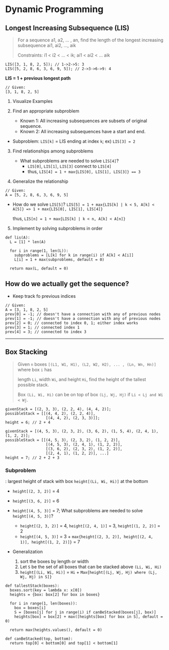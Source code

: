 # Dynamic Programming

## Longest Increasing Subsequence (LIS)

> For a sequence a1, a2, ... , an, find the length of the longest increasing subsequence ai1, ai2, ..., aik
>
> Constraints: i1 < i2 < ... < ik; ai1 < ai2 < ... aik

```
LIS([3, 1, 8, 2, 5]); // 1->2->5: 3
LIS([5, 2, 8, 6, 3, 6, 9, 5]); // 2->3->6->9: 4
```

**LIS = 1 + previous longest path**

```
// Given:
[3, 1, 8, 2, 5]
```

1. Visualize Examples
2. Find an appropriate subproblem

   - Known 1: All increasing subsequences are subsets of original sequence.
   - Known 2: All increasing subsequences have a start and end.

- Subproblem: `LIS[k]` = LIS ending at index `k`; ex) `LIS[3] = 2`

3. Find relationships among subproblems

   - What subproblems are needed to solve `LIS[4]`?
     - `LIS[0]`, `LIS[1]`, `LIS[3]` connect to `LIS[4]`
     - thus, `LIS[4] = 1 + max{LIS[0], LIS[1], LIS[3]} == 3`

4. Generalize the relationship

```
// Given:
A = [5, 2, 8, 6, 3, 6, 9, 5]
```

- How do we solve `LIS[5]`?
  `LIS[5] = 1 + max{LIS[k] | k < 5, A[k] < A[5]} => 1 + max{LIS[0], LIS[1], LIS[4]}`

  thus, `LIS[n] = 1 + max{LIS[k] | k < n, A[k] < A[n]}`

5. Implement by solving subproblems in order

```
def lis(A):
  L = [1] * len(A)

  for i in range(1, len(L)):
    subproblems = [L[k] for k in range(i) if A[k] < A[i]]
    L[i] = 1 + max(subproblems, default = 0)

  return max(L, default = 0)
```

## How do we actually get the sequence?

- Keep track fo previous indices

```
// Given:
A = [3, 1, 8, 2, 5]
prev[0] = -1; // doesn't have a connection with any of previous nodes
prev[1] = -1; // doesn't have a connection with any of previous nodes
prev[2] = 0; // connected to index 0, 1; either index works
prev[3] = 1; // connected index 1
prev[4] = 3; // connected to index 3
```

---

## Box Stacking

> Given `n` boxes `[(L1, W1, H1), (L2, W2, H2), ... , (Ln, Wn, Hn)]` where box `i` has
>
> length `Li`, width `Wi`, and height `Hi`, find the height of the tallest possible stack.
>
> Box `(Li, Wi, Hi)` can be on top of box `(Lj, Wj, Hj)` if `Li < Lj and Wi < Wj`.

```
givenStack = [(2, 3, 3), (2, 2, 4), (4, 4, 2)];
possibleStack = [[(4, 4, 2), (2, 2, 4)],
                  [(4, 4, 2), (2, 3, 3)]];
height = 6; // 2 + 4

givenStack = [(4, 5, 3), (2, 3, 2), (3, 6, 2), (1, 5, 4), (2, 4, 1), (1, 2, 2)];
possibleStack = [[(4, 5, 3), (2, 3, 2), (1, 2, 2)],
                  [(4, 5, 3), (2, 4, 1), (1, 2, 2)],
                  [(3, 6, 2), (2, 3, 2), (1, 2, 2)],
                  [(2, 4, 1), (1, 2, 2)], ...]
height = 7; // 2 + 2 + 3
```

### Subproblem

: largest height of stack with box `height[(Li, Wi, Hi)]` at the bottom

- `height[(2, 3, 2)]` = 4
- `height[(3, 6, 2)]` = 6
- `height[(4, 5, 3)]` = 7; What subproblems are needed to solve `height[(4, 5, 3)]`?

  - `height[(2, 3, 2)]` = 4, `height[(2, 4, 1)]` = 3, `height[(1, 2, 2)]` = 2
  - `height[(4, 5, 3)]` = 3 + `max{height[(2, 3, 2)], height[(2, 4, 1)], height[(1, 2, 2)]}` = 7

- Generalization
  1. sort the boxes by length or width
  2. Let `S` be the set of all boxes that can be stacked above `(Li, Wi, Hi)`
  3. `height[(Li, Wi, Hi)]` = `Hi` + `Max{height[(Lj, Wj, Hj) where (Lj, Wj, Hj) in S]}`

```
def tallestStack(boxes):
  boxes.sort(key = lambda x: x[0])
  heights = {box: box[2] for box in boxes}

  for i in range(1, len(boxes)):
    box = boxes[i]
    S = [boxes[j] for j in range(i) if canBeStacked(boxes[j], box)]
    heights[box] = box[2] + max([heights[box] for box in S], default = 0)

  return max(heights.values(), default = 0)

def canBeStacked(top, bottom):
  return top[0] < bottom[0] and top[1] < bottom[1]
```
